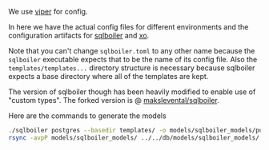 We use [viper](https://github.com/spf13/viper) for config.

In here we have the actual config files for different environments
and the configuration artifacts for [sqlboiler](https://github.com/vattle/sqlboiler)
and [xo](https://github.com/knq/xo).

Note that you can't change `sqlboiler.toml` to any other name
because the `sqlboiler` executable expects that to be the name
of its config file. Also the `templates/templates...` directory structure
is necessary because sqlboiler expects a base directory where
all of the templates are kept.

The version of sqlboiler though has been heavily modified to enable use of "custom types". The forked version is @
[makslevental/sqlboiler](https://github.com/makslevental/sqlboiler).

Here are the commands to generate the models

```bash
./sqlboiler postgres --basedir templates/ -o models/sqlboiler_models/public -p public
rsync -avpP models/sqlboiler_models/ ../../db/models/sqlboiler_models/

```

